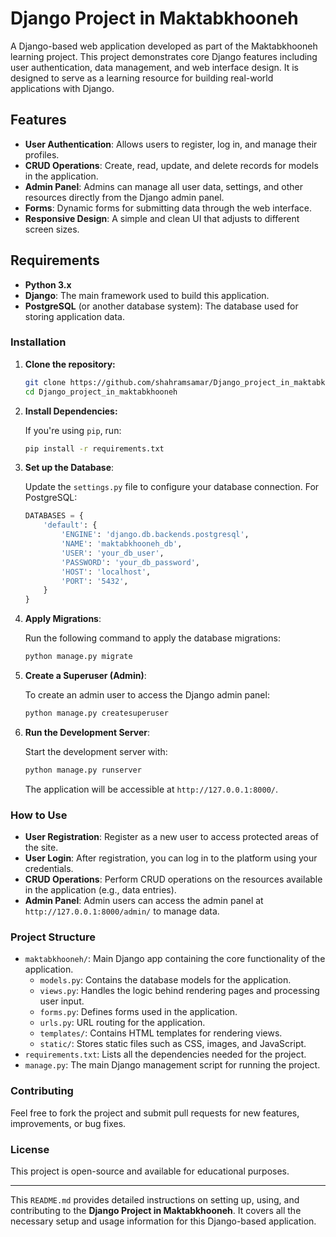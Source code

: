 # Django Project in Maktabkhooneh

A Django-based web application developed as part of the Maktabkhooneh learning project. This project demonstrates core Django features including user authentication, data management, and web interface design. It is designed to serve as a learning resource for building real-world applications with Django.

## Features

- **User Authentication**: Allows users to register, log in, and manage their profiles.
- **CRUD Operations**: Create, read, update, and delete records for models in the application.
- **Admin Panel**: Admins can manage all user data, settings, and other resources directly from the Django admin panel.
- **Forms**: Dynamic forms for submitting data through the web interface.
- **Responsive Design**: A simple and clean UI that adjusts to different screen sizes.

## Requirements

- **Python 3.x**
- **Django**: The main framework used to build this application.
- **PostgreSQL** (or another database system): The database used for storing application data.

### Installation

1. **Clone the repository:**

    ```bash
    git clone https://github.com/shahramsamar/Django_project_in_maktabkhooneh.git
    cd Django_project_in_maktabkhooneh
    ```

2. **Install Dependencies:**

    If you're using `pip`, run:

    ```bash
    pip install -r requirements.txt
    ```

3. **Set up the Database**:

    Update the `settings.py` file to configure your database connection. For PostgreSQL:

    ```python
    DATABASES = {
        'default': {
            'ENGINE': 'django.db.backends.postgresql',
            'NAME': 'maktabkhooneh_db',
            'USER': 'your_db_user',
            'PASSWORD': 'your_db_password',
            'HOST': 'localhost',
            'PORT': '5432',
        }
    }
    ```

4. **Apply Migrations**:

    Run the following command to apply the database migrations:

    ```bash
    python manage.py migrate
    ```

5. **Create a Superuser (Admin)**:

    To create an admin user to access the Django admin panel:

    ```bash
    python manage.py createsuperuser
    ```

6. **Run the Development Server**:

    Start the development server with:

    ```bash
    python manage.py runserver
    ```

    The application will be accessible at `http://127.0.0.1:8000/`.

### How to Use

- **User Registration**: Register as a new user to access protected areas of the site.
- **User Login**: After registration, you can log in to the platform using your credentials.
- **CRUD Operations**: Perform CRUD operations on the resources available in the application (e.g., data entries).
- **Admin Panel**: Admin users can access the admin panel at `http://127.0.0.1:8000/admin/` to manage data.

### Project Structure

- `maktabkhooneh/`: Main Django app containing the core functionality of the application.
    - `models.py`: Contains the database models for the application.
    - `views.py`: Handles the logic behind rendering pages and processing user input.
    - `forms.py`: Defines forms used in the application.
    - `urls.py`: URL routing for the application.
    - `templates/`: Contains HTML templates for rendering views.
    - `static/`: Stores static files such as CSS, images, and JavaScript.
- `requirements.txt`: Lists all the dependencies needed for the project.
- `manage.py`: The main Django management script for running the project.

### Contributing

Feel free to fork the project and submit pull requests for new features, improvements, or bug fixes.

### License

This project is open-source and available for educational purposes.

---

This `README.md` provides detailed instructions on setting up, using, and contributing to the **Django Project in Maktabkhooneh**. It covers all the necessary setup and usage information for this Django-based application.

